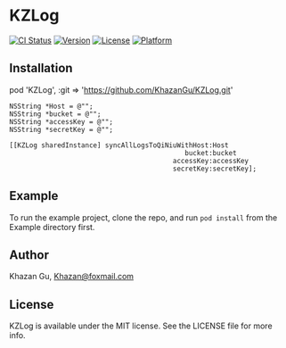 # KZLog

[![CI Status](https://img.shields.io/travis/KhazanGu/KZLog.svg?style=flat)](https://travis-ci.org/KhazanGu/KZLog)
[![Version](https://img.shields.io/cocoapods/v/KZLog.svg?style=flat)](https://cocoapods.org/pods/KZLog)
[![License](https://img.shields.io/cocoapods/l/KZLog.svg?style=flat)](https://cocoapods.org/pods/KZLog)
[![Platform](https://img.shields.io/cocoapods/p/KZLog.svg?style=flat)](https://cocoapods.org/pods/KZLog)


## Installation

pod 'KZLog', :git => 'https://github.com/KhazanGu/KZLog.git'


```
NSString *Host = @"";
NSString *bucket = @"";
NSString *accessKey = @"";
NSString *secretKey = @"";

[[KZLog sharedInstance] syncAllLogsToQiNiuWithHost:Host
                                            bucket:bucket
                                         accessKey:accessKey
                                         secretKey:secretKey];

```

## Example

To run the example project, clone the repo, and run `pod install` from the Example directory first.

## Author

Khazan Gu, Khazan@foxmail.com

## License

KZLog is available under the MIT license. See the LICENSE file for more info.
